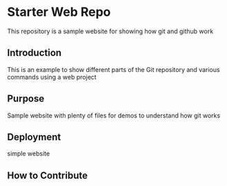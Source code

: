 # Starter Web Repo

This repository is a sample website for showing how git and github work

## Introduction

This is an example to show different parts of the Git repository and various commands using a web project

## Purpose

Sample website with plenty of files for demos to understand how git works

## Deployment

simple website 

## How to Contribute